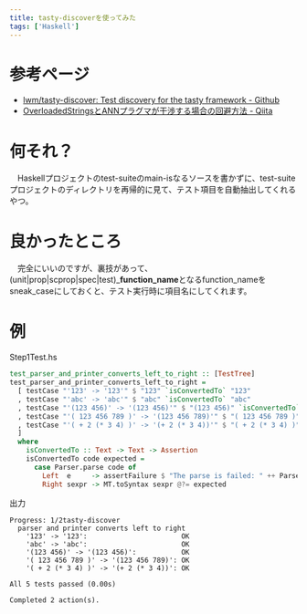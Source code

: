 ```yaml
---
title: tasty-discoverを使ってみた
tags: ['Haskell']
---
```

# 参考ページ

- [lwm/tasty-discover: Test discovery for the tasty framework - Github](https://github.com/lwm/tasty-discover)
- [OverloadedStringsとANNプラグマが干渉する場合の回避方法 - Qiita](http://qiita.com/VoQn/items/fe7953aec010d8f68a59)

# 何それ？
　Haskellプロジェクトのtest-suiteのmain-isなるソースを書かずに、test-suiteプロジェクトのディレクトリを再帰的に見て、テスト項目を自動抽出してくれるやつ。


# 良かったところ
　完全にいいのですが、裏技があって、(unit|prop|scprop|spec|test)\_**function\_name**となるfunction\_nameをsneak\_caseにしておくと、テスト実行時に項目名にしてくれます。


# 例
Step1Test.hs
```haskell
test_parser_and_printer_converts_left_to_right :: [TestTree]
test_parser_and_printer_converts_left_to_right =
  [ testCase "'123' -> '123'" $ "123" `isConvertedTo` "123"
  , testCase "'abc' -> 'abc'" $ "abc" `isConvertedTo` "abc"
  , testCase "'(123 456)' -> '(123 456)'" $ "(123 456)" `isConvertedTo` "(123 456)"
  , testCase "'( 123 456 789 )' -> '(123 456 789)'" $ "( 123 456 789 )" `isConvertedTo` "(123 456 789)"
  , testCase "'( + 2 (* 3 4) )' -> '(+ 2 (* 3 4))'" $ "( + 2 (* 3 4) )" `isConvertedTo` "(+ 2 (* 3 4))"
  ]
  where
    isConvertedTo :: Text -> Text -> Assertion
    isConvertedTo code expected =
      case Parser.parse code of
        Left  e     -> assertFailure $ "The parse is failed: " ++ Parser.parseErrorPretty e
        Right sexpr -> MT.toSyntax sexpr @?= expected
```

出力
```console
Progress: 1/2tasty-discover
  parser and printer converts left to right
    '123' -> '123':                       OK
    'abc' -> 'abc':                       OK
    '(123 456)' -> '(123 456)':           OK
    '( 123 456 789 )' -> '(123 456 789)': OK
    '( + 2 (* 3 4) )' -> '(+ 2 (* 3 4))': OK

All 5 tests passed (0.00s)

Completed 2 action(s).
```
